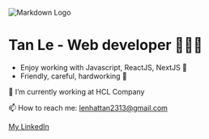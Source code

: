 ![Markdown Logo](https://www.paragyte.com/img/React_Banner.png)
# Tan Le - Web developer 🚀🚀🚀
* Enjoy working with Javascript, ReactJS, NextJS 💖
* Friendly, careful, hardworking 🤞


🔭 I’m currently working at HCL Company

📫 How to reach me: lenhattan2313@gmail.com

[My LinkedIn](https://www.linkedin.com/in/lenhattan2313/)


<!--
**lenhattan2313/lenhattan2313** is a ✨ _special_ ✨ repository because its `README.md` (this file) appears on your GitHub profile.

Here are some ideas to get you started:

- 🔭 I’m currently working on ...
- 🌱 I’m currently learning ...
- 👯 I’m looking to collaborate on ...
- 🤔 I’m looking for help with ...
- 💬 Ask me about ...
- 📫 How to reach me: ...
- 😄 Pronouns: ...
- ⚡ Fun fact: ...
-->
